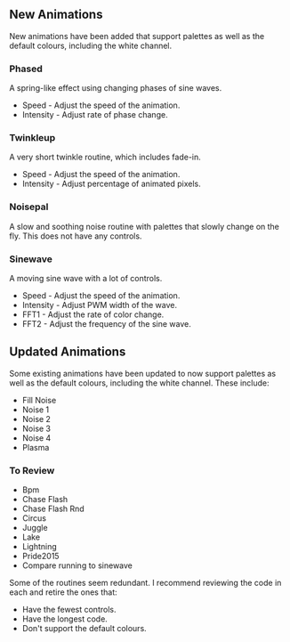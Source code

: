 ## New Animations

New animations have been added that support palettes as well as the default colours, including the white channel.

### Phased
A spring-like effect using changing phases of sine waves.
* Speed - Adjust the speed of the animation.
* Intensity - Adjust rate of phase change.

### Twinkleup
A very short twinkle routine, which includes fade-in.
* Speed - Adjust the speed of the animation.
* Intensity - Adjust percentage of animated pixels.

### Noisepal
A slow and soothing noise routine with palettes that slowly change on the fly. This does not have any controls.

### Sinewave
A moving sine wave with a lot of controls.
* Speed - Adjust the speed of the animation.
* Intensity - Adjust PWM width of the wave.
* FFT1 - Adjust the rate of color change.
* FFT2 - Adjust the frequency of the sine wave.

## Updated Animations

Some existing animations have been updated to now support palettes as well as the default colours, including the white channel. These include:

* Fill Noise
* Noise 1
* Noise 2
* Noise 3
* Noise 4
* Plasma

### To Review
* Bpm
* Chase Flash
* Chase Flash Rnd
* Circus
* Juggle
* Lake
* Lightning
* Pride2015
* Compare running to sinewave

Some of the routines seem redundant. I recommend reviewing the code in each and retire the ones that:
* Have the fewest controls.
* Have the longest code.
* Don't support the default colours.

